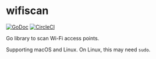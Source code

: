 # wifiscan

[![GoDoc](https://img.shields.io/badge/godoc-reference-blue.svg?style=for-the-badge)](https://godoc.org/github.com/acomagu/wifiscan) [![CircleCI](https://img.shields.io/circleci/project/github/RedSparr0w/node-csgo-parser.svg?style=for-the-badge)](https://circleci.com/gh/acomagu/wifiscan)

Go library to scan Wi-Fi access points.

Supporting macOS and Linux. On Linux, this may need `sudo`.
